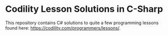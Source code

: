 # Codility Lesson Solutions in C-Sharp
This repository contains C# solutions to quite a few programming lessons found here: https://codility.com/programmers/lessons/.
